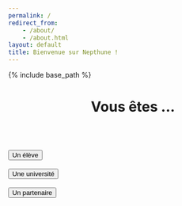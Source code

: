 ```yaml
---
permalink: /
redirect_from:
    - /about/
    - /about.html
layout: default
title: Bienvenue sur Nepthune !
---
```

{% include base_path %}

<head>
    <meta name="viewport" content="width=device-width, initial-scale=1.0">
    <meta charset="utf-8">
</head>
<body>
    <div class="container">
        <h1 align="center">Vous êtes ...</h1>
        <br><br><br>
        <button class="form__button" type="submit" onclick="location.href='{{ base_path }}/authentification-eleve.html';">Un élève</button>
        <br><br>
        <button class="form__button" type="submit" onclick="location.href='{{ base_path }}/authentification-universite.html';">Une université</button>
        <br><br>
        <button class="form__button" type="submit" onclick="location.href='{{ base_path }}/authentification-partenaire.html';">Un partenaire</button>
        <br>
    </div>
</body>